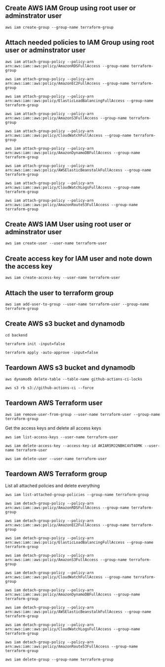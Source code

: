 ## Create AWS IAM Group using root user or adminstrator user

    aws iam create-group --group-name terraform-group

## Attach needed policies to IAM Group using root user or adminstrator user

    aws iam attach-group-policy --policy-arn arn:aws:iam::aws:policy/AmazonRDSFullAccess --group-name terraform-group

    aws iam attach-group-policy --policy-arn arn:aws:iam::aws:policy/AmazonEC2FullAccess --group-name terraform-group

    aws iam attach-group-policy --policy-arn arn:aws:iam::aws:policy/ElasticLoadBalancingFullAccess --group-name terraform-group
    
    aws iam attach-group-policy --policy-arn arn:aws:iam::aws:policy/AmazonS3FullAccess --group-name terraform-group
    
    aws iam attach-group-policy --policy-arn arn:aws:iam::aws:policy/CloudWatchFullAccess --group-name terraform-group
    
    aws iam attach-group-policy --policy-arn arn:aws:iam::aws:policy/AmazonDynamoDBFullAccess --group-name terraform-group

    aws iam attach-group-policy --policy-arn arn:aws:iam::aws:policy/AWSElasticBeanstalkFullAccess --group-name terraform-group
    
    aws iam attach-group-policy --policy-arn arn:aws:iam::aws:policy/CloudWatchLogsFullAccess --group-name terraform-group

    aws iam attach-group-policy --policy-arn arn:aws:iam::aws:policy/AmazonRoute53FullAccess --group-name terraform-group

## Create AWS IAM User using root user or adminstrator user

    aws iam create-user --user-name terraform-user

## Create access key for IAM user and note down the access key

    aws iam create-access-key --user-name terraform-user

## Attach the user to terraform group

    aws iam add-user-to-group --user-name terraform-user --group-name terraform-group

## Create AWS s3 bucket and dynamodb
    cd backend

    terraform init -input=false

    terraform apply -auto-approve -input=false



## Teardown AWS s3 bucket and dynamodb

    aws dynamodb delete-table --table-name github-actions-ci-locks

    aws s3 rb s3://github-actions-ci --force

## Teardown AWS Terraform user

    aws iam remove-user-from-group --user-name terraform-user --group-name terraform-group

Get the access keys and delete all access keys

    aws iam list-access-keys --user-name terraform-user

    aws iam delete-access-key --access-key-id AKIAR5MJ2NBKC4VT4OMK --user-name terraform-user

    aws iam delete-user --user-name terraform-user

## Teardown AWS Terraform group

List all attached policies and delete everything

    aws iam list-attached-group-policies --group-name terraform-group

    aws iam detach-group-policy --policy-arn arn:aws:iam::aws:policy/AmazonRDSFullAccess --group-name terraform-group

    aws iam detach-group-policy --policy-arn arn:aws:iam::aws:policy/AmazonEC2FullAccess --group-name terraform-group

    aws iam detach-group-policy --policy-arn arn:aws:iam::aws:policy/ElasticLoadBalancingFullAccess --group-name terraform-group
    
    aws iam detach-group-policy --policy-arn arn:aws:iam::aws:policy/AmazonS3FullAccess --group-name terraform-group
    
    aws iam detach-group-policy --policy-arn arn:aws:iam::aws:policy/CloudWatchFullAccess --group-name terraform-group
    
    aws iam detach-group-policy --policy-arn arn:aws:iam::aws:policy/AmazonDynamoDBFullAccess --group-name terraform-group

    aws iam detach-group-policy --policy-arn arn:aws:iam::aws:policy/AWSElasticBeanstalkFullAccess --group-name terraform-group
    
    aws iam detach-group-policy --policy-arn arn:aws:iam::aws:policy/CloudWatchLogsFullAccess --group-name terraform-group

    aws iam detach-group-policy --policy-arn arn:aws:iam::aws:policy/AmazonRoute53FullAccess --group-name terraform-group

    aws iam delete-group --group-name terraform-group